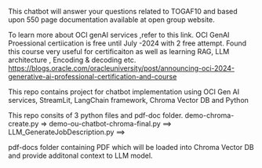 This chatbot will answer your questions related to TOGAF10 and based upon 550 page documentation available at open group website.

To learn more about OCI genAI services ,refer to this link. OCI GenAI Proessional certiication is free until July -2024 with 2 free attempt.
Found this course very useful for certificaiton as well as learning RAG, LLM architecture , Encoding & decoding etc.
https://blogs.oracle.com/oracleuniversity/post/announcing-oci-2024-generative-ai-professional-certification-and-course

This repo contains project for chatbot implementation using OCI Gen AI services, StreamLit, LangChain framework, Chroma Vector DB and Python

This repo consits of 3 python files and pdf-doc folder. 
demo-chroma-create.py => 
demo-ou-chatbot-chroma-final.py ==>
LLM_GenerateJobDescription.py ==>

pdf-docs folder containing PDF which will be loaded into Chroma Vector DB and provide additonal context to LLM model.
